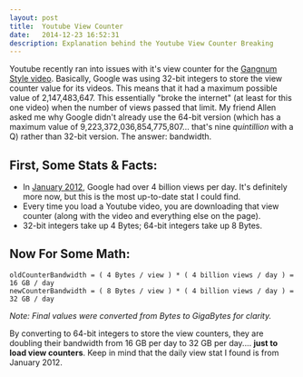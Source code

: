 ```yaml
---
layout: post
title:  Youtube View Counter
date:   2014-12-23 16:52:31
description: Explanation behind the Youtube View Counter Breaking
---
```


Youtube recently ran into issues with it's view counter for the [Gangnum Style video](https://www.youtube.com/watch?gl=GB&hl=en-GB&v=9bZkp7q19f0). Basically, Google was using 32-bit integers to store the view counter value for its videos. This means that it had a maximum possible value of 2,147,483,647. This essentially "broke the internet" (at least for this one video) when the number of views passed that limit. My friend Allen asked me why Google didn't already use the 64-bit version (which has a maximum value of 9,223,372,036,854,775,807... that's nine *quintillion* with a Q) rather than 32-bit version. The answer: bandwidth.

## First, Some Stats & Facts:

- In [January 2012](http://youtube-global.blogspot.com/2012/01/holy-nyans-60-hours-per-minute-and-4.html), Google had over 4 billion views per day. It's definitely more now, but this is the most up-to-date stat I could find.
- Every time you load a Youtube video, you are downloading that view counter (along with the video and everything else on the page).
- 32-bit integers take up 4 Bytes; 64-bit integers take up 8 Bytes.

## Now For Some Math:

    oldCounterBandwidth = ( 4 Bytes / view ) * ( 4 billion views / day ) = 16 GB / day
    newCounterBandwidth = ( 8 Bytes / view ) * ( 4 billion views / day ) = 32 GB / day

*Note: Final values were converted from Bytes to GigaBytes for clarity.*

By converting to 64-bit integers to store the view counters, they are doubling their bandwidth from 16 GB per day to 32 GB per day.... **just to load view counters**. Keep in mind that the daily view stat I found is from January 2012.